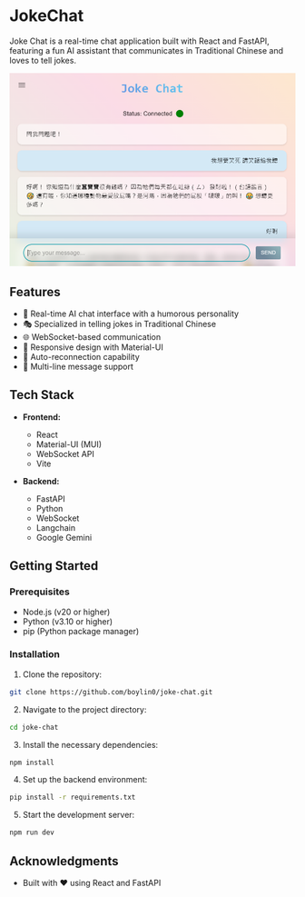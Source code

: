 # JokeChat

Joke Chat is a real-time chat application built with React and FastAPI, featuring a fun AI assistant that communicates in Traditional Chinese and loves to tell jokes.

![JokeChat Screenshot](screenshot1.png)

## Features

- 🤖 Real-time AI chat interface with a humorous personality
- 🎭 Specialized in telling jokes in Traditional Chinese
- 🌐 WebSocket-based communication
- 📱 Responsive design with Material-UI
- 🔄 Auto-reconnection capability
- 📝 Multi-line message support

## Tech Stack

- **Frontend:**
  - React
  - Material-UI (MUI)
  - WebSocket API
  - Vite

- **Backend:**
  - FastAPI
  - Python
  - WebSocket
  - Langchain
  - Google Gemini

## Getting Started

### Prerequisites

- Node.js (v20 or higher)
- Python (v3.10 or higher)
- pip (Python package manager)

### Installation

1. Clone the repository:

```bash
git clone https://github.com/boylin0/joke-chat.git
```

2. Navigate to the project directory:

```bash
cd joke-chat
```

3. Install the necessary dependencies:

```bash
npm install
```

4. Set up the backend environment:

```bash
pip install -r requirements.txt
```

5. Start the development server:

```bash
npm run dev
```

## Acknowledgments

- Built with ❤️ using React and FastAPI
